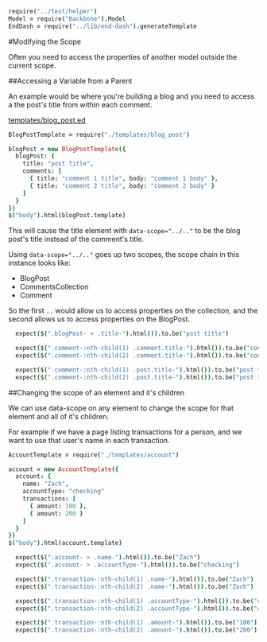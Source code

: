 [](root)
```coffeescript
require("../test/helper")
Model = require("Backbone").Model
EndDash = require("../lib/end-dash").generateTemplate
```

#Modifying the Scope

  Often you need to access the properties of another model outside the current
scope.

  

##Accessing a Variable from a Parent

  An example would be where you're building a blog and you need to 
access a the post's title from within each comment. 

[templates/blog_post.ed](./templates/blog_post.ed)

[](beforeEach)
```coffeescript
BlogPostTemplate = require("./templates/blog_post")

blogPost = new BlogPostTemplate({
  blogPost: {
    title: "post title",
    comments: [
      { title: "comment 1 title", body: "comment 1 body" },
      { title: "comment 2 title", body: "comment 2 body" }
    ]
  }
})
$("body").html(blogPost.template)
```

  This will cause the title element with `data-scope="../.."` to be the blog
post's title instead of the comment's title.

  Using `data-scope="../.."` goes up two scopes, the scope chain in this 
instance looks like:

  * BlogPost
  * CommentsCollection
  * Comment

  So the first `..` would allow us to access properties on the collection, and the
second allows us to access properties on the BlogPost.

[](it "should populate correctly")
```coffeescript
  expect($(".blogPost- > .title-").html()).to.be("post title")

  expect($(".comment-:nth-child(1) .comment.title-").html()).to.be("comment 1 title")
  expect($(".comment-:nth-child(2) .comment.title-").html()).to.be("comment 2 title")

  expect($(".comment-:nth-child(1) .post.title-").html()).to.be("post title")
  expect($(".comment-:nth-child(2) .post.title-").html()).to.be("post title")
```

##Changing the scope of an element and it's children

  We can use data-scope on any element to change the scope for that element
and all of it's children.

  For example if we have a page listing transactions for a person, and we want
to use that user's name in each transaction.

[](beforeEach)
```coffeescript
AccountTemplate = require("./templates/account")

account = new AccountTemplate({
  account: {
    name: "Zach",
    accountType: "checking"
    transactions: [
      { amount: 100 },
      { amount: 200 }
    ]
  }
})
$("body").html(account.template)
```

[](it "should populate correctly")
```coffeescript
  expect($(".account- > .name-").html()).to.be("Zach")
  expect($(".account- > .accountType-").html()).to.be("checking")

  expect($(".transaction-:nth-child(1) .name-").html()).to.be("Zach")
  expect($(".transaction-:nth-child(2) .name-").html()).to.be("Zach")

  expect($(".transaction-:nth-child(1) .accountType-").html()).to.be("checking")
  expect($(".transaction-:nth-child(2) .accountType-").html()).to.be("checking")

  expect($(".transaction-:nth-child(1) .amount-").html()).to.be("100")
  expect($(".transaction-:nth-child(2) .amount-").html()).to.be("200")
```
